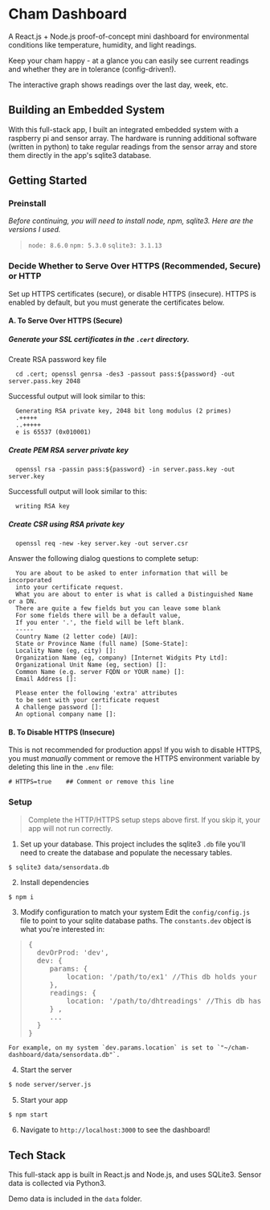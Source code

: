 # Cham Dashboard
A React.js + Node.js proof-of-concept mini dashboard for environmental conditions like temperature, humidity, and light readings.

Keep your cham happy - at a glance you can easily see current readings and whether they are in tolerance (config-driven!).  

The interactive graph shows readings over the last day, week, etc.

## Building an Embedded System

With this full-stack app, I built an integrated embedded system with a raspberry pi and sensor array.  The hardware is running additional software (written in python) to take regular readings from the sensor array and store them directly in the app's sqlite3 database.


## Getting Started
### Preinstall

_Before continuing, you will need to install node, npm, sqlite3.  Here are the versions I used._  
> `node: 8.6.0`
> `npm: 5.3.0`
> `sqlite3: 3.1.13`

### Decide Whether to Serve Over HTTPS (Recommended, Secure) or HTTP
Set up HTTPS certificates (secure), or disable HTTPS (insecure).  HTTPS is enabled by default, but you must generate the certificates below.

#### A. To Serve Over HTTPS (Secure)

##### Generate your SSL certificates in the `.cert` directory.
Create RSA password key file

	  cd .cert; openssl genrsa -des3 -passout pass:${password} -out server.pass.key 2048

Successful output will look similar to this:

	  Generating RSA private key, 2048 bit long modulus (2 primes)
	  .+++++
	  ..+++++
	  e is 65537 (0x010001)
	

##### Create PEM RSA server private key

	  openssl rsa -passin pass:${password} -in server.pass.key -out server.key
	
Successfull output will look similar to this:
	
	  writing RSA key
	
#####  Create CSR using RSA private key
  
	  openssl req -new -key server.key -out server.csr
	
Answer the following dialog questions to complete setup:
	
	  You are about to be asked to enter information that will be incorporated
	  into your certificate request.
	  What you are about to enter is what is called a Distinguished Name or a DN.
	  There are quite a few fields but you can leave some blank
	  For some fields there will be a default value,
	  If you enter '.', the field will be left blank.
	  -----
	  Country Name (2 letter code) [AU]:
	  State or Province Name (full name) [Some-State]:
	  Locality Name (eg, city) []:
	  Organization Name (eg, company) [Internet Widgits Pty Ltd]:
	  Organizational Unit Name (eg, section) []:
	  Common Name (e.g. server FQDN or YOUR name) []:
	  Email Address []:
	  
	  Please enter the following 'extra' attributes
	  to be sent with your certificate request
	  A challenge password []:
	  An optional company name []:

#### B. To Disable HTTPS (Insecure)
This is not recommended for production apps!  If you wish to disable HTTPS, you must *manually* comment or remove the HTTPS environment variable by deleting this line in the `.env` file:

```
# HTTPS=true    ## Comment or remove this line
```

### Setup
> Complete the HTTP/HTTPS setup steps above first.  If you skip it, your app will not run correctly.

1. Set up your database.  This project includes the sqlite3 `.db` file you'll need to create the database and populate the necessary tables.

```
$ sqlite3 data/sensordata.db 
```

2. Install dependencies
```
$ npm i
```
3. Modify configuration to match your system
Edit the `config/config.js` file to point to your sqlite database paths.  The `constants.dev` object is what you're interested in:
><pre>{
>   devOrProd: 'dev',
>   dev: {
>      params: {
>          location: '/path/to/ex1' //This db holds your tolerances
>      },
>      readings: {
>          location: '/path/to/dhtreadings' //This db has your sensor readings
>      } ,
>      ...
>   }
>}</pre>

	For example, on my system `dev.params.location` is set to `"~/cham-dashboard/data/sensordata.db"`.  
 

4. Start the server
```sh
$ node server/server.js
```

5. Start your app
```sh
$ npm start
```

6. Navigate to `http://localhost:3000` to see the dashboard!

## Tech Stack
This full-stack app is built in React.js and Node.js, and uses SQLite3. Sensor data is collected via Python3.

Demo data is included in the `data` folder.